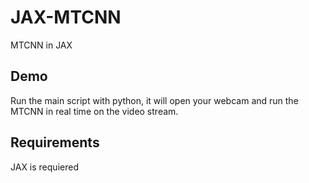 # JAX-MTCNN
MTCNN in JAX

## Demo
Run the main script with python, it will open your webcam and run the MTCNN in real time on the video stream.

## Requirements
JAX is requiered
